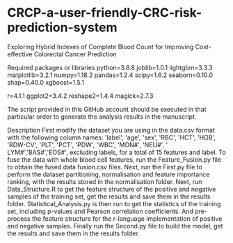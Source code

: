 # CRCP-a-user-friendly-CRC-risk-prediction-system
Exploring Hybrid Indexes of Complete Blood Count for Improving Cost-effective Colorectal Cancer Prediction

Required packages or libraries
python=3.8.8
joblib=1.0.1
lightgbm=3.3.3
matplotlib=3.2.1
numpy=1.18.2
pandas=1.2.4
scipy=1.6.2
seaborn=0.10.0
shap=0.40.0
xgboost=1.5.1

r=4.1.1
ggplot2=3.4.2
reshape2=1.4.4
magick=2.7.3

The script provided in this GitHub account should be executed in that particular order to generate the analysis results in the manuscript.

Description
First modify the dataset you are using in the data.csv format with the following column names: 'label', 'age', 'sex', 'RBC', 'HCT', 'HGB', 'RDW-CV', 'PLT', 'PCT', 'PDW', 'WBC', 'MON#', 'NEU#', ' LYM#','BAS#','EOS#', excluding labels, for a total of 15 features and label.
To fuse the data with whole blood cell features, run the Feature_Fusion.py file to obtain the fused data fusion.csv files.
Next, run the First.py file to perform the dataset partitioning, normalisation and feature importance ranking, with the results stored in the normalisation folder.
Next, run Data_Structure.R to get the feature structure of the positive and negative samples of the training set, get the results and save them in the results folder.
Statistical_Analysis.py is then run to get the statistics of the training set, including p-values and Pearson correlation coefficients. And pre-process the feature structure for the r-language implementation of positive and negative samples.
Finally run the Second.py file to build the model, get the results and save them in the results folder.
